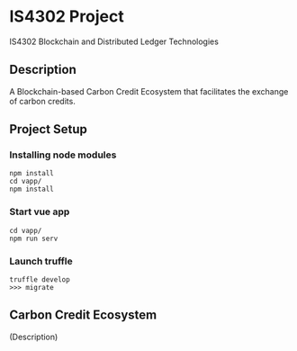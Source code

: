 # IS4302 Project

IS4302 Blockchain and Distributed Ledger Technologies

## Description

A Blockchain-based Carbon Credit Ecosystem that facilitates the exchange of carbon credits.

## Project Setup

### Installing node modules

```
npm install
cd vapp/
npm install
```

### Start vue app

```
cd vapp/
npm run serv 
```

### Launch truffle

```
truffle develop
>>> migrate
```

## Carbon Credit Ecosystem

(Description)